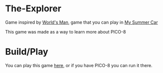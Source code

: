 # The-Explorer
Game inspired by [World's Man](https://my-summer-car.fandom.com/wiki/World%27s_Man), game that you can play in [My Summer Car](https://store.steampowered.com/app/516750/My_Summer_Car/)

This game was made as a way to learn more about PICO-8

# Build/Play
You can play this game [here](https://wiitd.itch.io/the-explorer), or if you have PICO-8 you can run it there.
